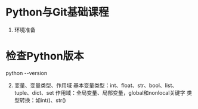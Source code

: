 # Python与Git基础课程
1. 环境准备
# 检查Python版本
python --version

2. 变量、变量类型、作用域
基本变量类型：int、float、str、bool、list、tuple、dict、set
作用域：全局变量、局部变量，global和nonlocal关键字
类型转换：如int()、str()
